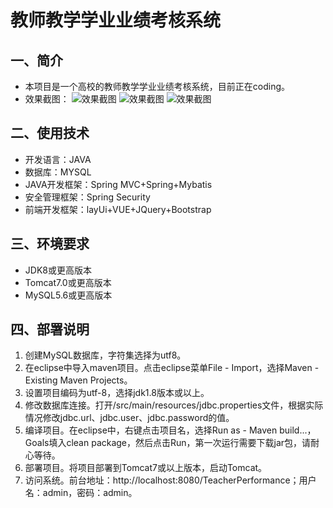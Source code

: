# 教师教学学业业绩考核系统

## 一、简介
-  本项目是一个高校的教师教学学业业绩考核系统，目前正在coding。
-  效果截图：
![效果截图](http://www.mabotao.com/imgCDN/TeacherPerformanceLogin.jpg "登录.jpg")
![效果截图](http://www.mabotao.com/imgCDN/TeacherPerformance1.jpg "登录.jpg")
![效果截图](http://www.mabotao.com/imgCDN/TeacherPerformance2.jpg "登录.jpg")

## 二、使用技术
-  开发语言：JAVA
-  数据库：MYSQL
-  JAVA开发框架：Spring MVC+Spring+Mybatis
-  安全管理框架：Spring Security
-  前端开发框架：layUi+VUE+JQuery+Bootstrap

## 三、环境要求
-  JDK8或更高版本
-  Tomcat7.0或更高版本
-  MySQL5.6或更高版本

## 四、部署说明
1.  创建MySQL数据库，字符集选择为utf8。
2.  在eclipse中导入maven项目。点击eclipse菜单File - Import，选择Maven - Existing Maven Projects。
3.  设置项目编码为utf-8，选择jdk1.8版本或以上。
4.  修改数据库连接。打开/src/main/resources/jdbc.properties文件，根据实际情况修改jdbc.url、jdbc.user、jdbc.password的值。
5.  编译项目。在eclipse中，右键点击项目名，选择Run as - Maven build...，Goals填入clean package，然后点击Run，第一次运行需要下载jar包，请耐心等待。
6.  部署项目。将项目部署到Tomcat7或以上版本，启动Tomcat。
7.  访问系统。前台地址：http://localhost:8080/TeacherPerformance；用户名：admin，密码：admin。